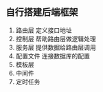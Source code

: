 ## 自行搭建后端框架
1. 路由层 定义接口地址
2. 控制层 帮助路由层做逻辑处理
3. 服务层 提供数据给路由层调用
4. 配置文件 连接数据库的配置
5. 模板层 
6. 中间件
7. 定时任务

